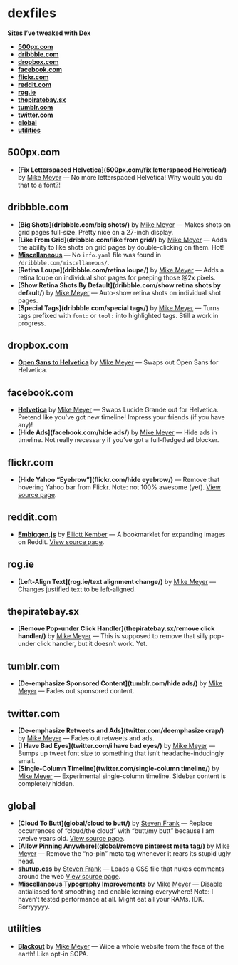 # dexfiles

**Sites I’ve tweaked with [Dex](https://github.com/meyer/dex)**

- **[500px.com](#500pxcom)**
- **[dribbble.com](#dribbblecom)**
- **[dropbox.com](#dropboxcom)**
- **[facebook.com](#facebookcom)**
- **[flickr.com](#flickrcom)**
- **[reddit.com](#redditcom)**
- **[rog.ie](#rogie)**
- **[thepiratebay.sx](#thepiratebaysx)**
- **[tumblr.com](#tumblrcom)**
- **[twitter.com](#twittercom)**
- **[global](#global)**
- **[utilities](#utilities)**


## 500px.com

- **[Fix Letterspaced Helvetica](500px.com/fix letterspaced Helvetica/)** by [Mike Meyer](http://twitter.com/meyer) — No more letterspaced Helvetica! Why would you do that to a font?!

## dribbble.com

- **[Big Shots](dribbble.com/big shots/)** by [Mike Meyer](http://twitter.com/meyer) — Makes shots on grid pages full-size. Pretty nice on a 27-inch display.
- **[Like From Grid](dribbble.com/like from grid/)** by [Mike Meyer](http://twitter.com/meyer) — Adds the ability to like shots on grid pages by double-clicking on them. Hot!
- **[Miscellaneous](dribbble.com/miscellaneous/)**  — No `info.yaml` file was found in `/dribbble.com/miscellaneous/`.
- **[Retina Loupe](dribbble.com/retina loupe/)** by [Mike Meyer](http://twitter.com/meyer) — Adds a retina loupe on individual shot pages for peeping those @2x pixels.
- **[Show Retina Shots By Default](dribbble.com/show retina shots by default/)** by [Mike Meyer](http://twitter.com/meyer) — Auto-show retina shots on individual shot pages.
- **[Special Tags](dribbble.com/special tags/)** by [Mike Meyer](http://twitter.com/meyer) — Turns tags prefixed with `font:` or `tool:` into highlighted tags. Still a work in progress.

## dropbox.com

- **[Open Sans to Helvetica](dropbox.com/helvetica/)** by [Mike Meyer](http://twitter.com/meyer) — Swaps out Open Sans for Helvetica.

## facebook.com

- **[Helvetica](facebook.com/helvetica/)** by [Mike Meyer](http://twitter.com/meyer) — Swaps Lucide Grande out for Helvetica. Pretend like you’ve got new timeline! Impress your friends (if you have any)!
- **[Hide Ads](facebook.com/hide ads/)** by [Mike Meyer](http://twitter.com/meyer) — Hide ads in timeline. Not really necessary if you’ve got a full-fledged ad blocker.

## flickr.com

- **[Hide Yahoo “Eyebrow”](flickr.com/hide eyebrow/)**  — Remove that hovering Yahoo bar from Flickr. Note: not 100% awesome (yet). [View source page](https://gist.github.com/miekd/5950455).

## reddit.com

- **[Embiggen.js](reddit.com/embiggen/)** by [Elliott Kember](http://twitter.com/elliottkember) — A bookmarklet for expanding images on Reddit. [View source page](https://gist.github.com/elliottkember/6121258).

## rog.ie

- **[Left-Align Text](rog.ie/text alignment change/)** by [Mike Meyer](http://twitter.com/meyer) — Changes justified text to be left-aligned.

## thepiratebay.sx

- **[Remove Pop-under Click Handler](thepiratebay.sx/remove click handler/)** by [Mike Meyer](http://twitter.com/meyer) — This is supposed to remove that silly pop-under click handler, but it doesn’t work. Yet.

## tumblr.com

- **[De-emphasize Sponsored Content](tumblr.com/hide ads/)** by [Mike Meyer](http://twitter.com/meyer) — Fades out sponsored content.

## twitter.com

- **[De-emphasize Retweets and Ads](twitter.com/deemphasize crap/)** by [Mike Meyer](http://twitter.com/meyer) — Fades out retweets and ads.
- **[I Have Bad Eyes](twitter.com/i have bad eyes/)** by [Mike Meyer](http://twitter.com/meyer) — Bumps up tweet font size to something that isn’t headache-inducingly small.
- **[Single-Column Timeline](twitter.com/single-column timeline/)** by [Mike Meyer](http://twitter.com/meyer) — Experimental single-column timeline. Sidebar content is completely hidden.

## global

- **[Cloud To Butt](global/cloud to butt/)** by [Steven Frank](http://twitter.com/stevenf) — Replace occurrences of “cloud/the cloud” with “butt/my butt” because I am twelve years old. [View source page](https://github.com/panicsteve/cloud-to-butt).
- **[Allow Pinning Anywhere](global/remove pinterest meta tag/)** by [Mike Meyer](http://twitter.com/meyer) — Remove the “no-pin” meta tag whenever it rears its stupid ugly head.
- **[shutup.css](global/shutup/)** by [Steven Frank](http://twitter.com/stevenf) — Loads a CSS file that nukes comments around the web [View source page](http://stevenf.com/shutup-css).
- **[Miscellaneous Typography Improvements](global/typography/)** by [Mike Meyer](http://twitter.com/meyer) — Disable antialiased font smoothing and enable kerning everywhere! Note: I haven’t tested performance at all. Might eat all your RAMs. IDK. Sorryyyyy.

## utilities

- **[Blackout](utilities/blackout/)** by [Mike Meyer](http://twitter.com/meyer) — Wipe a whole website from the face of the earth! Like opt-in SOPA.

